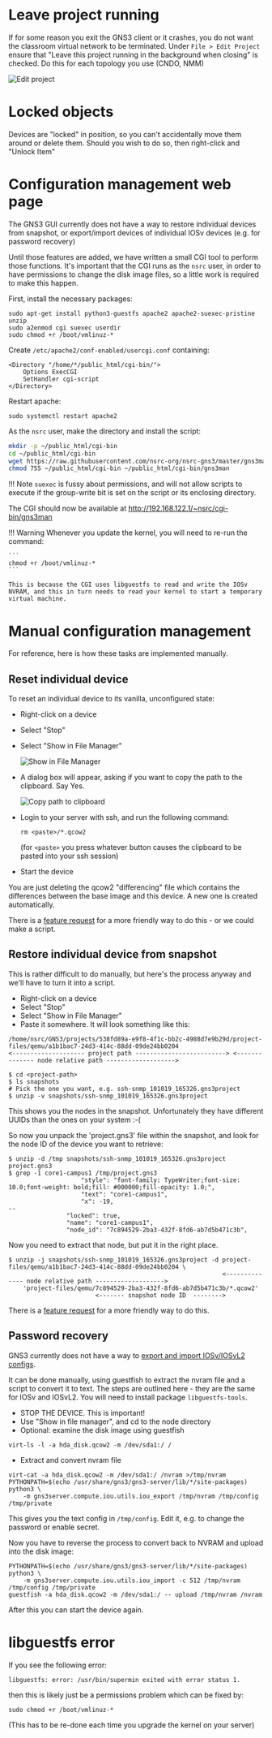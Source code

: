 # Leave project running

If for some reason you exit the GNS3 client or it crashes, you do not want
the classroom virtual network to be terminated.  Under `File > Edit Project`
ensure that "Leave this project running in the background when closing"
is checked.  Do this for each topology you use (CNDO, NMM)

![Edit project](gns3-leave-open.png)

# Locked objects

Devices are "locked" in position, so you can't accidentally move them around
or delete them.  Should you wish to do so, then right-click and "Unlock
Item"

# Configuration management web page

The GNS3 GUI currently does not have a way to restore individual devices
from snapshot, or export/import devices of individual IOSv devices (e.g. for
password recovery)

Until those features are added, we have written a small CGI tool to perform
those functions.  It's important that the CGI runs as the `nsrc` user, in
order to have permissions to change the disk image files, so a little work
is required to make this happen.

First, install the necessary packages:

```
sudo apt-get install python3-guestfs apache2 apache2-suexec-pristine unzip
sudo a2enmod cgi suexec userdir
sudo chmod +r /boot/vmlinuz-*
```

Create `/etc/apache2/conf-enabled/usercgi.conf` containing:

```
<Directory "/home/*/public_html/cgi-bin/">
    Options ExecCGI
    SetHandler cgi-script
</Directory>
```

Restart apache:

```
sudo systemctl restart apache2
```

As the `nsrc` user, make the directory and install the script:

```bash
mkdir -p ~/public_html/cgi-bin
cd ~/public_html/cgi-bin
wget https://raw.githubusercontent.com/nsrc-org/nsrc-gns3/master/gns3man
chmod 755 ~/public_html/cgi-bin ~/public_html/cgi-bin/gns3man
```

!!! Note
    `suexec` is fussy about permissions, and will not allow scripts to
    execute if the group-write bit is set on the script or its enclosing
    directory.

The CGI should now be available at <http://192.168.122.1/~nsrc/cgi-bin/gns3man>

!!! Warning
    Whenever you update the kernel, you will need to re-run the command:

    ```
    chmod +r /boot/vmlinuz-*
    ```

    This is because the CGI uses libguestfs to read and write the IOSv
    NVRAM, and this in turn needs to read your kernel to start a temporary
    virtual machine.

# Manual configuration management

For reference, here is how these tasks are implemented manually.

## Reset individual device

To reset an individual device to its vanilla, unconfigured state:

* Right-click on a device
* Select "Stop"
* Select "Show in File Manager"

    ![Show in File Manager](show-in-file-manager.png)

* A dialog box will appear, asking if you want to copy the path to the
  clipboard. Say Yes.

    ![Copy path to clipboard](copy-path-to-clipboard.png)

* Login to your server with ssh, and run the following command:

    `rm <paste>/*.qcow2`

    (for `<paste>` you press whatever button causes the clipboard
    to be pasted into your ssh session)

* Start the device

You are just deleting the qcow2 "differencing" file which contains the
differences between the base image and this device.  A new one is created
automatically.

There is a [feature request](https://github.com/GNS3/gns3-gui/issues/2868)
for a more friendly way to do this - or we could make a script.

## Restore individual device from snapshot

This is rather difficult to do manually, but here's the process anyway and
we'll have to turn it into a script.

* Right-click on a device
* Select "Stop"
* Select "Show in File Manager"
* Paste it somewhere.  It will look something like this:

```
/home/nsrc/GNS3/projects/538fd89a-e9f8-4f1c-bb2c-4988d7e9b29d/project-files/qemu/a1b1bac7-24d3-414c-88dd-09de24bb0204
<-------------------- project path -------------------------> <-------------- node relative path ------------------->
```

```
$ cd <project-path>
$ ls snapshots
# Pick the one you want, e.g. ssh-snmp_101019_165326.gns3project
$ unzip -v snapshots/ssh-snmp_101019_165326.gns3project
```

This shows you the nodes in the snapshot.  Unfortunately they have different
UUIDs than the ones on your system :-(

So now you unpack the 'project.gns3' file within the snapshot, and look for
the node ID of the device you want to retrieve:

```
$ unzip -d /tmp snapshots/ssh-snmp_101019_165326.gns3project project.gns3
$ grep -1 core1-campus1 /tmp/project.gns3
                    "style": "font-family: TypeWriter;font-size: 10.0;font-weight: bold;fill: #000000;fill-opacity: 1.0;",
                    "text": "core1-campus1",
                    "x": -19,
--
                "locked": true,
                "name": "core1-campus1",
                "node_id": "7c894529-2ba3-432f-8fd6-ab7d5b471c3b",
```

Now you need to extract that node, but put it in the right place.

```
$ unzip -j snapshots/ssh-snmp_101019_165326.gns3project -d project-files/qemu/a1b1bac7-24d3-414c-88dd-09de24bb0204 \
                                                           <-------------- node relative path ------------------->
    'project-files/qemu/7c894529-2ba3-432f-8fd6-ab7d5b471c3b/*.qcow2'
                        <------- snapshot node ID  -------->
```

There is a [feature request](https://github.com/GNS3/gns3-gui/issues/2870)
for a more friendly way to do this.

## Password recovery

GNS3 currently does not have a way to
[export and import IOSv/IOSvL2 configs](https://github.com/GNS3/gns3-server/issues/1315).

It can be done manually, using guestfish to extract the nvram file and a
script to convert it to text.  The steps are outlined here - they are the
same for IOSv and IOSvL2.  You will need to install package
`libguestfs-tools`.

* STOP THE DEVICE.  This is important!
* Use "Show in file manager", and cd to the node directory
* Optional: examine the disk image using guestfish

```shell
virt-ls -l -a hda_disk.qcow2 -m /dev/sda1:/ /
```

* Extract and convert nvram file

```shell
virt-cat -a hda_disk.qcow2 -m /dev/sda1:/ /nvram >/tmp/nvram
PYTHONPATH=$(echo /usr/share/gns3/gns3-server/lib/*/site-packages) python3 \
    -m gns3server.compute.iou.utils.iou_export /tmp/nvram /tmp/config /tmp/private
```

This gives you the text config in `/tmp/config`. Edit it, e.g. to
change the password or enable secret.

Now you have to reverse the process to convert back to NVRAM and upload
into the disk image:

```shell
PYTHONPATH=$(echo /usr/share/gns3/gns3-server/lib/*/site-packages) python3 \
    -m gns3server.compute.iou.utils.iou_import -c 512 /tmp/nvram /tmp/config /tmp/private
guestfish -a hda_disk.qcow2 -m /dev/sda1:/ -- upload /tmp/nvram /nvram
```

After this you can start the device again.

# libguestfs error

If you see the following error:

```
libguestfs: error: /usr/bin/supermin exited with error status 1.
```

then this is likely just be a permissions problem which can be fixed by:

```
sudo chmod +r /boot/vmlinuz-*
```

(This has to be re-done each time you upgrade the kernel on your server)
